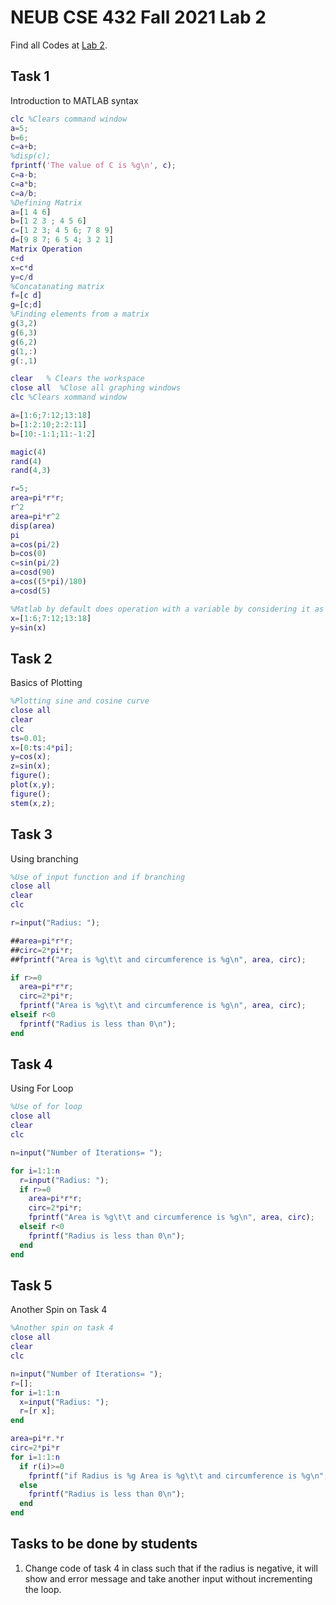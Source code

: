 # NEUB CSE 432 Fall 2021 Lab 2
Find all Codes at  [Lab 2](https://github.com/shparvez001/NEUB-CSE-432-Fall-2021/tree/main/Lab%202).
## Task 1
Introduction to MATLAB syntax
```matlab
clc %Clears command window
a=5;
b=6;
c=a+b;
%disp(c);
fprintf('The value of C is %g\n', c);
c=a-b;
c=a*b;
c=a/b;
%Defining Matrix
a=[1 4 6]
b=[1 2 3 ; 4 5 6]
c=[1 2 3; 4 5 6; 7 8 9]
d=[9 8 7; 6 5 4; 3 2 1]
Matrix Operation
c+d
x=c*d
y=c/d
%Concatanating matrix
f=[c d]
g=[c;d]
%Finding elements from a matrix
g(3,2)
g(6,3)
g(6,2)
g(1,:)
g(:,1)

clear   % Clears the workspace
close all  %Close all graphing windows
clc %Clears xommand window

a=[1:6;7:12;13:18]
b=[1:2:10;2:2:11]
b=[10:-1:1;11:-1:2]

magic(4)
rand(4)
rand(4,3)

r=5;
area=pi*r*r;
r^2
area=pi*r^2
disp(area)
pi
a=cos(pi/2)
b=cos(0)
c=sin(pi/2)
a=cosd(90)
a=cos((5*pi)/180)
a=cosd(5)

%Matlab by default does operation with a variable by considering it as a matrix.
x=[1:6;7:12;13:18]
y=sin(x)
```

## Task 2
Basics of Plotting
```matlab
%Plotting sine and cosine curve
close all
clear
clc
ts=0.01;
x=[0:ts:4*pi];
y=cos(x);
z=sin(x);
figure();
plot(x,y);
figure();
stem(x,z);
```

## Task 3
Using branching
```matlab
%Use of input function and if branching
close all
clear
clc

r=input("Radius: ");

##area=pi*r*r;
##circ=2*pi*r;
##fprintf("Area is %g\t\t and circumference is %g\n", area, circ);

if r>=0
  area=pi*r*r;
  circ=2*pi*r;
  fprintf("Area is %g\t\t and circumference is %g\n", area, circ);
elseif r<0
  fprintf("Radius is less than 0\n");
end 
```

## Task 4
Using For Loop
```matlab
%Use of for loop
close all
clear
clc

n=input("Number of Iterations= ");

for i=1:1:n
  r=input("Radius: ");
  if r>=0
    area=pi*r*r;
    circ=2*pi*r;
    fprintf("Area is %g\t\t and circumference is %g\n", area, circ);
  elseif r<0
    fprintf("Radius is less than 0\n");
  end 
end
```

## Task 5
Another Spin on Task 4
```matlab
%Another spin on task 4
close all
clear
clc

n=input("Number of Iterations= ");
r=[];
for i=1:1:n
  x=input("Radius: ");
  r=[r x];
end 

area=pi*r.*r
circ=2*pi*r
for i=1:1:n
  if r(i)>=0
    fprintf("if Radius is %g Area is %g\t\t and circumference is %g\n", r(i), area(i), circ(i));
  else
    fprintf("Radius is less than 0\n");
  end
end 
```

## Tasks to be done by students
1. Change code of task 4 in class such that if the radius is negative, it will show and error message and take another input without incrementing the loop.
